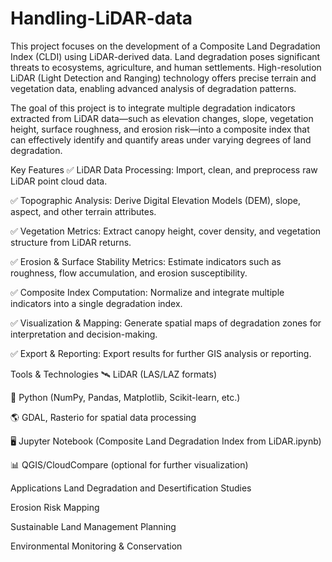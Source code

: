 # Handling-LiDAR-data
This project focuses on the development of a Composite Land Degradation Index (CLDI) using LiDAR-derived data. Land degradation poses significant threats to ecosystems, agriculture, and human settlements. High-resolution LiDAR (Light Detection and Ranging) technology offers precise terrain and vegetation data, enabling advanced analysis of degradation patterns.

The goal of this project is to integrate multiple degradation indicators extracted from LiDAR data—such as elevation changes, slope, vegetation height, surface roughness, and erosion risk—into a composite index that can effectively identify and quantify areas under varying degrees of land degradation.

Key Features
✅ LiDAR Data Processing:
Import, clean, and preprocess raw LiDAR point cloud data.

✅ Topographic Analysis:
Derive Digital Elevation Models (DEM), slope, aspect, and other terrain attributes.

✅ Vegetation Metrics:
Extract canopy height, cover density, and vegetation structure from LiDAR returns.

✅ Erosion & Surface Stability Metrics:
Estimate indicators such as roughness, flow accumulation, and erosion susceptibility.

✅ Composite Index Computation:
Normalize and integrate multiple indicators into a single degradation index.

✅ Visualization & Mapping:
Generate spatial maps of degradation zones for interpretation and decision-making.

✅ Export & Reporting:
Export results for further GIS analysis or reporting.

Tools & Technologies
🛰️ LiDAR (LAS/LAZ formats)

🐍 Python (NumPy, Pandas, Matplotlib, Scikit-learn, etc.)

🌎 GDAL, Rasterio for spatial data processing

🖥️ Jupyter Notebook (Composite Land Degradation Index from LiDAR.ipynb)

📊 QGIS/CloudCompare (optional for further visualization)

Applications
Land Degradation and Desertification Studies

Erosion Risk Mapping

Sustainable Land Management Planning

Environmental Monitoring & Conservation



